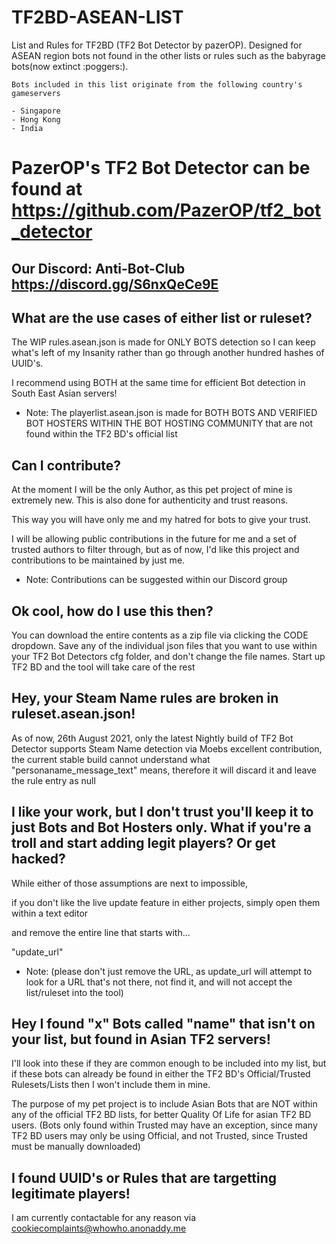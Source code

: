 # TF2BD-ASEAN-LIST
List and Rules for TF2BD (TF2 Bot Detector by pazerOP). Designed for 
ASEAN region bots not found in the other lists or rules such as the 
babyrage bots(now extinct :poggers:).

```
Bots included in this list originate from the following country's gameservers

- Singapore
- Hong Kong
- India

```
    

# PazerOP's TF2 Bot Detector can be found at https://github.com/PazerOP/tf2_bot_detector

## Our Discord: Anti-Bot-Club https://discord.gg/S6nxQeCe9E

## What are the use cases of either list or ruleset?

The WIP rules.asean.json is made for ONLY BOTS detection
so I can keep what's left of my Insanity rather than go through another hundred hashes of UUID's.

I recommend using BOTH at the same time for efficient Bot detection in South East Asian servers!

* Note: The playerlist.asean.json is made for BOTH BOTS AND VERIFIED BOT HOSTERS WITHIN THE BOT HOSTING COMMUNITY 
that are not found within the TF2 BD's official list


## Can I contribute?

At the moment I will be the only Author, as this pet project of mine is extremely new.
This is also done for authenticity and trust reasons. 

This way you will have only me and my hatred for bots to give your trust.

I will be allowing public contributions in the future for me and a set of trusted authors to filter through,
but as of now, I'd like this project and contributions to be maintained by just me.


* Note: Contributions can be suggested within our Discord group



## Ok cool, how do I use this then?

You can download the entire contents as a zip file via clicking the CODE dropdown.
Save any of the individual json files that you want to use 
within your TF2 Bot Detectors cfg folder, and don't change the file names.
Start up TF2 BD and the tool will take care of the rest

## Hey, your Steam Name rules are broken in ruleset.asean.json!

As of now, 26th August 2021, only the latest Nightly build of TF2 Bot Detector supports Steam Name detection via Moebs excellent contribution, the current stable build cannot understand what "personaname_message_text" means, therefore it will discard it and leave the rule entry as null


## I like your work, but I don't trust you'll keep it to just Bots and Bot Hosters only. What if you're a troll and start adding legit players? Or get hacked?

While either of those assumptions are next to impossible, 

if you don't like the live update feature in either projects, simply open them within a text editor

and remove the entire line that starts with...

"update_url"

* Note: (please don't just remove the URL, as update_url will attempt to look for a URL that's not there, not find it, and will not accept the list/ruleset into the tool)

## Hey I found "x" Bots called "name" that isn't on your list, but found in Asian TF2 servers!

I'll look into these if they are common enough to be included into my list, but if these bots can already be found in either the TF2 BD's Official/Trusted Rulesets/Lists then I won't
include them in mine.

The purpose of my pet project is to include Asian Bots that are NOT within any of the official TF2 BD lists, for better Quality Of Life for asian TF2 BD users.
(Bots only found within Trusted may have an exception, since many TF2 BD users may only be using Official, and not Trusted, since Trusted must be manually downloaded)


## I found UUID's or Rules that are targetting legitimate players!

I am currently contactable for any reason via cookiecomplaints@whowho.anonaddy.me

